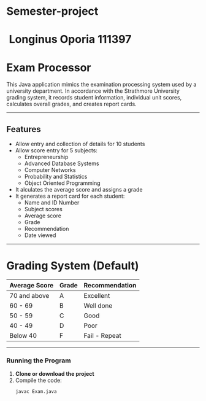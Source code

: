 # Semester-project
#  Longinus Oporia 111397

# Exam Processor

This Java application mimics the examination processing system used by a university department. In accordance with the Strathmore University grading system, it records student information, individual unit scores, calculates overall grades, and creates report cards.

---

##  Features

- Allow entry and collection of details for 10 students
- Allow score entry for 5 subjects:
  - Entrepreneurship
  - Advanced Database Systems
  - Computer Networks
  - Probability and Statistics
  - Object Oriented Programming
- It alculates the average score and assigns a grade
- It generates a report card for each student:
  - Name and ID Number
  - Subject scores
  - Average score
  - Grade
  - Recommendation
  - Date viewed

---

# Grading System (Default)

| Average Score | Grade | Recommendation |
| ------------- | ----- | -------------- |
| 70 and above  | A     | Excellent      |
| 60 - 69       | B     | Well done      |
| 50 - 59       | C     | Good           |
| 40 - 49       | D     | Poor           |
| Below 40      | F     | Fail - Repeat  |

>

-----------------------

### Running the Program

1. **Clone or download the project**
2. Compile the code:
   ```bash
   javac Exam.java
   ```
